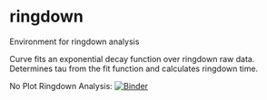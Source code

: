 # ringdown
Environment for ringdown analysis

Curve fits an exponential decay function over ringdown raw data.
Determines tau from the fit function and calculates ringdown time.


No Plot Ringdown Analysis:
[![Binder](https://mybinder.org/badge_logo.svg)](https://mybinder.org/v2/gh/laserjeff/ringdown/main?urlpath=https%3A%2F%2Fgithub.com%2Flaserjeff%2Fringdown%2Fblob%2Fmain%2Fanalyze_ringdowns_no_plots_R2.ipynb)
